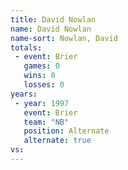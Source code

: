 ```yaml
---
title: David Nowlan
name: David Nowlan
name-sort: Nowlan, David
totals:
 - event: Brier
   games: 0
   wins: 0
   losses: 0
years:
 - year: 1997
   event: Brier
   team: "NB"
   position: Alternate
   alternate: true
vs:
---
```

